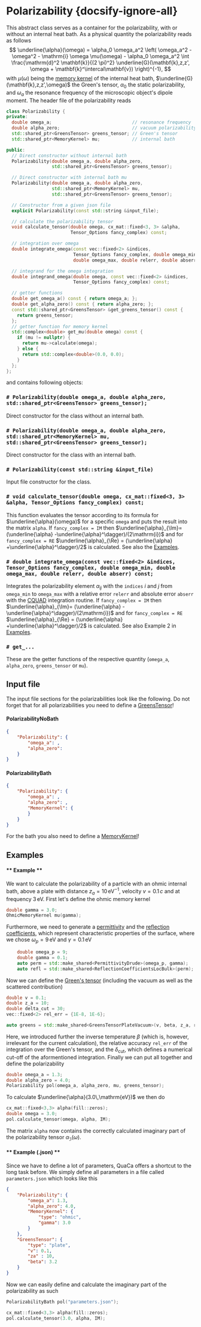 # Polarizability {docsify-ignore-all}
This abstract class serves as a container for the  polarizability, with or without an internal heat bath.
As a physical quantity the polarizability reads as follows
$$  \underline{\alpha}(\omega) = \alpha_0 \omega_a^2 \left( \omega_a^2 - \omega^2 - \mathrm{i} \omega \mu(\omega) - \alpha_0 \omega_a^2 \int \frac{\mathrm{d}^2 \mathbf{k}}{(2 \pi)^2} \underline{G}(\mathbf{k},z,z', \omega + \mathbf{k}^\intercal\mathbf{v}) \right)^{-1}, $$
with $\mu(\omega)$ being the [memory kernel](api/memorykernel) of the internal heat bath, $\underline{G}(\mathbf{k},z,z',\omega)$ the Green's tensor, $\alpha_0$ the static polarizability, and $\omega_a$ the resonance frequency of the microscopic object's dipole moment.
The header file of the polarizability reads
```cpp
class Polarizability {
private:
  double omega_a;                              // resonance frequency
  double alpha_zero;                           // vacuum polarizability
  std::shared_ptr<GreensTensor> greens_tensor; // Green's tensor
  std::shared_ptr<MemoryKernel> mu;            // internal bath

public:
  // Direct constructor without internal bath
  Polarizability(double omega_a, double alpha_zero,
                 std::shared_ptr<GreensTensor> greens_tensor);

  // Direct constructor with internal bath mu
  Polarizability(double omega_a, double alpha_zero,
                 std::shared_ptr<MemoryKernel> mu,
                 std::shared_ptr<GreensTensor> greens_tensor);

  // Constructor from a given json file
  explicit Polarizability(const std::string &input_file);

  // calculate the polarizability tensor
  void calculate_tensor(double omega, cx_mat::fixed<3, 3> &alpha,
                        Tensor_Options fancy_complex) const;

  // integration over omega
  double integrate_omega(const vec::fixed<2> &indices,
                         Tensor_Options fancy_complex, double omega_min,
                         double omega_max, double relerr, double abserr) const;

  // integrand for the omega integration
  double integrand_omega(double omega, const vec::fixed<2> &indices,
                         Tensor_Options fancy_complex) const;

  // getter functions
  double get_omega_a() const { return omega_a; };
  double get_alpha_zero() const { return alpha_zero; };
  const std::shared_ptr<GreensTensor> &get_greens_tensor() const {
    return greens_tensor;
  };
  // getter function for memory kernel
  std::complex<double> get_mu(double omega) const {
    if (mu != nullptr) {
      return mu->calculate(omega);
    } else {
      return std::complex<double>(0.0, 0.0);
    }
  };
};
```
and contains following objects:

### `# Polarizability(double omega_a, double alpha_zero, std::shared_ptr<GreensTensor> greens_tensor);`
Direct constructor for the class without an internal bath.

### `# Polarizability(double omega_a, double alpha_zero, std::shared_ptr<MemoryKernel> mu, std::shared_ptr<GreensTensor> greens_tensor);`
Direct constructor for the class with an internal bath.

### `# Polarizability(const std::string &input_file)`
Input file constructor for the class.

### `# void calculate_tensor(double omega, cx_mat::fixed<3, 3> &alpha, Tensor_Options fancy_complex) const;`

This function evaluates the tensor according to its formula for $\underline{\alpha}(\omega)$ for a specific `omega` and puts the result into the matrix `alpha`. If `fancy_complex = IM` then $\underline{\alpha}_{\Im}= (\underline{\alpha} -\underline{\alpha}^\dagger)/(2\mathrm{i})$ and for `fancy_complex = RE`  $\underline{\alpha}_{\Re} = (\underline{\alpha} +\underline{\alpha}^\dagger)/2$ is calculated. See also the [Examples](#Examples).

### `# double integrate_omega(const vec::fixed<2> &indices, Tensor_Options fancy_complex, double omega_min, double omega_max, double relerr, double abserr) const;`
Integrates the polarizability element $\alpha_{ij}$ with the `indices` $i$ and $j$ from `omega_min` to `omega_max` with a relative error `relerr` and absolute error `abserr` with the [CQUAD](https://www.gnu.org/software/gsl/doc/html/integration.html) integration routine.
If `fancy_complex = IM` then $\underline{\alpha}_{\Im}= (\underline{\alpha} -\underline{\alpha}^\dagger)/(2\mathrm{i})$ and for `fancy_complex = RE`  $\underline{\alpha}_{\Re} = (\underline{\alpha} +\underline{\alpha}^\dagger)/2$ is calculated. See also Example 2 in [Examples](#Examples).

### `# get_...`
These are the getter functions of the respective quantity (`omega_a`, `alpha_zero`, `greens_tensor` or `mu`).

## Input file
The input file sections for the polarizabilities look like the following.
Do not forget that for all polarizabilities you need to define a [GreensTensor](api/greenstensor)!
<!-- tabs:start -->
#### **PolarizabilityNoBath**
```json
{
    "Polarizability": {
        "omega_a": ,
        "alpha_zero": 
    }
}
```


#### **PolarizabilityBath**
```json
{
    "Polarizability": {
        "omega_a": ,
        "alpha_zero": ,
        "MemoryKernel": {
        }
    }
}
```
For the bath you also need to define a [MemoryKernel](api/memorykernel)!
<!-- tabs:end -->


## Examples
<!-- tabs:start -->

#### ** Example **

We want to calculate the polarizability of a particle with an ohmic internal bath, above a plate with distance $z_a = 10\,\mathrm{eV}^{-1}$, velocity $v=0.1\,c$ and at frequency $3\,\mathrm{eV}$.
First let's define the ohmic memory kernel
```cpp
double gamma = 3.0;
OhmicMemoryKernel mu(gamma);
```
Furthermore, we need to generate a [permittivity](api/permittivity) and the [reflection coefficients](api/reflection), which represent characteristic properties of the surface, where we chose $\omega_p=9\,\mathrm{eV}$ and $\gamma=0.1\,\mathrm{eV}$
```cpp
    double omega_p = 9;
    double gamma = 0.1;
    auto perm = std::make_shared<PermittivityDrude>(omega_p, gamma);
    auto refl = std::make_shared<ReflectionCoefficientsLocBulk>(perm);
```
Now we can define the [Green's tensor](api/greenstensor) (including the vacuum as well as the scattered contribution) 
```cpp
double v = 0.1;
double z_a = 10;
double delta_cut = 30;
vec::fixed<2> rel_err = {1E-8, 1E-6};

auto greens = std::make_shared<GreensTensorPlateVacuum>(v, beta, z_a, refl, delta_cut, relerr_k);
```
Here, we introduced further the inverse temperature $\beta$ (which is, however, irrelevant for the current calculation), the relative accuracy `rel_err` of the integration over the Green's tensor, and the $\delta_\mathrm{cut}$, which defines a numerical cut-off of the aformentioned integration.
Finally we can put all together and define the polarizability
```cpp
double omega_a = 1.3;
double alpha_zero = 4.0;
Polarizability pol(omega_a, alpha_zero, mu, greens_tensor);
```
To calculate $\underline{\alpha}(3.0\,\mathrm{eV})$ we then do
```cpp
cx_mat::fixed<3,3> alpha(fill::zeros);
double omega = 3.0;
pol.calculate_tensor(omega, alpha, IM);
```
The matrix `alpha` now contains the correctly calculated imaginary part of the polarizability tensor $\alpha_\Im(\omega)$.


#### ** Example (.json) **
Since we have to define a lot of parameters, QuaCa offers a shortcut to the long task before.
We simply define all parameters in a file called `parameters.json` which looks like this
```json
{
    "Polarizability": {
        "omega_a": 1.3,
        "alpha_zero": 4.0,
        "MemoryKernel": {
            "type": "ohmic",
            "gamma": 3.0
        }
    },
    "GreensTensor": {
        "type": "plate",
        "v": 0.1,
        "za" : 10,
        "beta": 3.2
    }
}
```
Now we can easily define and calculate the imaginary part of the polarizability as such
```cpp
PolarizabilityBath pol("parameters.json");

cx_mat::fixed<3,3> alpha(fill::zeros);
pol.calculate_tensor(3.0, alpha, IM);
```



<!-- tabs:end -->
